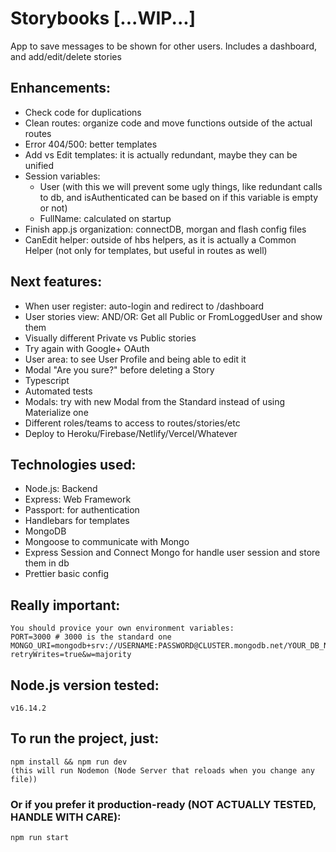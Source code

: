 # Storybooks [...WIP...]

App to save messages to be shown for other users.
Includes a dashboard, and add/edit/delete stories

## Enhancements:

- Check code for duplications
- Clean routes: organize code and move functions outside of the actual routes
- Error 404/500: better templates
- Add vs Edit templates: it is actually redundant, maybe they can be unified
- Session variables:
  - User (with this we will prevent some ugly things, like redundant calls to db, and isAuthenticated can be based on if this variable is empty or not)
  - FullName: calculated on startup
- Finish app.js organization: connectDB, morgan and flash config files
- CanEdit helper: outside of hbs helpers, as it is actually a Common Helper (not only for templates, but useful in routes as well)

## Next features:

- When user register: auto-login and redirect to /dashboard
- User stories view: AND/OR: Get all Public or FromLoggedUser and show them
- Visually different Private vs Public stories
- Try again with Google+ OAuth
- User area: to see User Profile and being able to edit it
- Modal "Are you sure?" before deleting a Story
- Typescript
- Automated tests
- Modals: try with new Modal from the Standard instead of using Materialize one
- Different roles/teams to access to routes/stories/etc
- Deploy to Heroku/Firebase/Netlify/Vercel/Whatever

## Technologies used:

- Node.js: Backend
- Express: Web Framework
- Passport: for authentication
- Handlebars for templates
- MongoDB
- Mongoose to communicate with Mongo
- Express Session and Connect Mongo for handle user session and store them in db
- Prettier basic config

## Really important:

```
You should provice your own environment variables:
PORT=3000 # 3000 is the standard one
MONGO_URI=mongodb+srv://USERNAME:PASSWORD@CLUSTER.mongodb.net/YOUR_DB_NAME?retryWrites=true&w=majority
```

## Node.js version tested:

```
v16.14.2
```

## To run the project, just:

```
npm install && npm run dev
(this will run Nodemon (Node Server that reloads when you change any file))
```

### Or if you prefer it production-ready (NOT ACTUALLY TESTED, HANDLE WITH CARE):

```
npm run start
```
